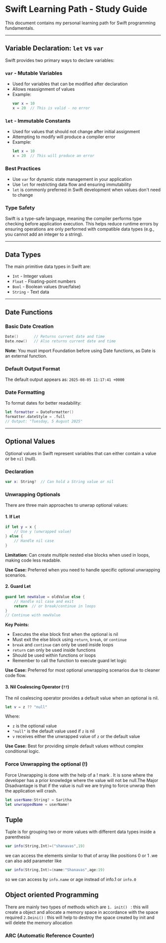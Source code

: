 # Swift Learning Path - Study Guide

This document contains my personal learning path for Swift programming fundamentals.

---

## Variable Declaration: `let` vs `var`

Swift provides two primary ways to declare variables:

### `var` - Mutable Variables
- Used for variables that can be modified after declaration
- Allows reassignment of values
- Example:
  ```swift
  var x = 10
  x = 20  // This is valid - no error
  ```

### `let` - Immutable Constants
- Used for values that should not change after initial assignment
- Attempting to modify will produce a compiler error
- Example:
  ```swift
  let x = 10
  x = 20  // This will produce an error
  ```

### Best Practices
- Use `var` for dynamic state management in your application
- Use `let` for restricting data flow and ensuring immutability
- `let` is commonly preferred in Swift development when values don't need to change

### Type Safety
Swift is a type-safe language, meaning the compiler performs type checking before application execution. This helps reduce runtime errors by ensuring operations are only performed with compatible data types (e.g., you cannot add an integer to a string).

---

## Data Types

The main primitive data types in Swift are:
- `Int` - Integer values
- `Float` - Floating-point numbers
- `Bool` - Boolean values (true/false)
- `String` - Text data

---

## Date Functions

### Basic Date Creation
```swift
Date()       // Returns current date and time
Date.now()   // Also returns current date and time
```

**Note:** You must import Foundation before using Date functions, as Date is an external function.

### Default Output Format
The default output appears as: `2025-08-05 11:17:41 +0000`

### Date Formatting
To format dates for better readability:
```swift
let formatter = DateFormatter()
formatter.dateStyle = .full
// Output: "Tuesday, 5 August 2025"
```

---

## Optional Values

Optional values in Swift represent variables that can either contain a value or be `nil` (null).

### Declaration
```swift
var x: String?  // Can hold a String value or nil
```

### Unwrapping Optionals

There are three main approaches to unwrap optional values:

#### 1. If Let
```swift
if let y = x {
    // Use y (unwrapped value)
} else {
    // Handle nil case
}
```

**Limitation:** Can create multiple nested else blocks when used in loops, making code less readable.

**Use Case:** Preferred when you need to handle specific optional unwrapping scenarios.

#### 2. Guard Let
```swift
guard let newValue = oldValue else {
    // Handle nil case and exit
    return  // or break/continue in loops
}
// Continue with newValue
```

**Key Points:**
- Executes the else block first when the optional is nil
- Must exit the else block using `return`, `break`, or `continue`
- `break` and `continue` can only be used inside loops
- `return` can only be used inside functions
- Should be used within functions or loops
- Remember to call the function to execute guard let logic

**Use Case:** Preferred for most optional unwrapping scenarios due to cleaner code flow.

#### 3. Nil Coalescing Operator (`??`)
The nil coalescing operator provides a default value when an optional is nil.

```swift
let v = z ?? "null"
```

Where:
- `z` is the optional value
- `"null"` is the default value used if `z` is nil
- `v` receives either the unwrapped value of `z` or the default value

**Use Case:** Best for providing simple default values without complex conditional logic.



### Force Unwrapping the optional (!)

Force Unwrapping is done with the help of a ! mark . It is sone where the developer has a prior knowledge where the value will not be null.The Major Disadvantage is that if the value is null we are trying to force unwrap then the application will crash.


```swift
let userName:String? = Saritha
let unwrappedName = userName!
```


## Tuple

Tuple is for grouping two or more values with different data types inside a parenthesisi

```swift
var info(String,Int)=("shanavas",19)
```

we can access the elements similar to that of array like positions 0 or 1 .we can also add parameter like

```swift
var info(String,Int)=(name:"Shanavas",age:19)
``` 
so we can access by `info.name` or age instead of info.1 or `info.0`

## Object oriented Programming

There are mainly two types of methods which are
`1. init() ` : this will create a object and allocate a memory space in accordance with the space required
`2.Deini()` : this will help to destroy the space created by init and will delete the memory allocation

### ARC (Automatic Reference Counter)
